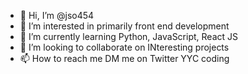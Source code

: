 - 👋 Hi, I’m @jso454
- 👀 I’m interested in primarily front end development
- 🌱 I’m currently learning Python, JavaScript, React JS
- 💞️ I’m looking to collaborate on INteresting projects
- 📫 How to reach me DM me on Twitter YYC coding

<!---
jso454/jso454 is a ✨ special ✨ repository because its `README.md` (this file) appears on your GitHub profile.
You can click the Preview link to take a look at your changes.
--->

